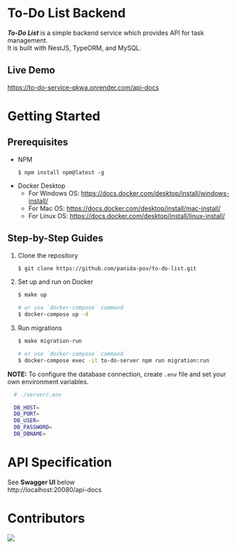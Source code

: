 # To-Do List Backend
***To-Do List*** is a simple backend service which provides API for task management.  
It is built with NestJS, TypeORM, and MySQL.

## Live Demo
https://to-do-service-qkwa.onrender.com/api-docs

# Getting Started

## Prerequisites
* NPM
  ```
  $ npm install npm@latest -g
  ```
* Docker Desktop
    * For Windows OS: https://docs.docker.com/desktop/install/windows-install/
    * For Mac OS: https://docs.docker.com/desktop/install/mac-install/
    * For Linux OS: https://docs.docker.com/desktop/install/linux-install/

## Step-by-Step Guides

1. Clone the repository
    ```bash
    $ git clone https://github.com/panida-pov/to-do-list.git
    ```

2. Set up and run on Docker
      ```bash
      $ make up
      
      # or use `docker-compose` command
      $ docker-compose up -d
      ```
3. Run migrations
      ```bash
      $ make migration-run
  
      # or use `docker-compose` command
      $ docker-compose exec -it to-do-server npm run migration:run
      ```
  
**NOTE:**
To configure the database connection, create `.env` file and set your own environment variables.
```bash
  # ./server/.env

  DB_HOST=
  DB_PORT=
  DB_USER=
  DB_PASSWORD=
  DB_DBNAME=
```


# API Specification
See **Swagger UI** below <br />
http://localhost:20080/api-docs

# Contributors
<a href="https://github.com/panida-pov/to-do-list/graphs/contributors">
  <img src="https://contrib.rocks/image?repo=panida-pov/to-do-list" />
</a>
